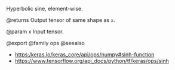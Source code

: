 Hyperbolic sine, element-wise.

@returns
    Output tensor of same shape as `x`.

@param x Input tensor.

@export
@family ops
@seealso
+ <https:/keras.io/keras_core/api/ops/numpy#sinh-function>
+ <https://www.tensorflow.org/api_docs/python/tf/keras/ops/sinh>
